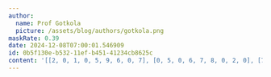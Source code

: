 ```yaml
---
author:
  name: Prof Gotkola
  picture: /assets/blog/authors/gotkola.png
maskRate: 0.39
date: 2024-12-08T07:00:01.546909
id: 0b5f130e-b532-11ef-b451-41234cb8625c
content: '[[2, 0, 1, 0, 5, 9, 6, 0, 7], [0, 5, 0, 6, 7, 8, 0, 2, 0], [7, 3, 6, 1, 2, 4, 0, 0, 0], [1, 6, 2, 5, 0, 0, 0, 3, 0], [5, 0, 3, 8, 9, 1, 7, 6, 2], [8, 7, 9, 2, 0, 0, 0, 1, 4], [0, 0, 0, 7, 3, 6, 2, 0, 0], [6, 9, 0, 4, 8, 0, 0, 0, 0], [0, 0, 8, 9, 1, 5, 4, 0, 6]]'
---
```


